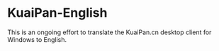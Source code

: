 KuaiPan-English
===============

This is an ongoing effort to translate the KuaiPan.cn desktop client for Windows to English.
